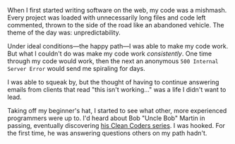 When I first started writing software on the web, my code was a mishmash. Every project was loaded with unnecessarily long files and code left commented, thrown to the side of the road like an abandoned vehicle. The theme of the day was: unpredictability.

Under ideal conditions—the happy path—I was able to make my code work. But what I couldn't do was make my code work _consistently_. One time through my code would work, then the next an anonymous `500 Internal Server Error` would send me spiraling for days.

I was able to squeak by, but the thought of having to continue answering emails from clients that read "this isn't working..." was a life I didn't want to lead.

Taking off my beginner's hat, I started to see what other, more experienced programmers were up to. I'd heard about Bob "Uncle Bob" Martin in passing, eventually discovering [his Clean Coders series](https://cleancoders.com/videos/clean-code/fundamentals). I was hooked. For the first time, he was answering questions others on my path hadn't.
